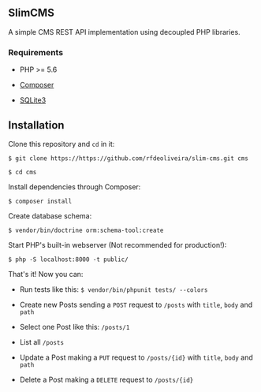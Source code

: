 ## SlimCMS

A simple CMS REST API implementation using decoupled PHP libraries.


### Requirements

* PHP >= 5.6

* [Composer](https://getcomposer.org/download/)

* [SQLite3](https://www.sqlite.org/download.html) 


## Installation

Clone this repository and `cd` in it: 

`$ git clone https://https://github.com/rfdeoliveira/slim-cms.git cms`

`$ cd cms`

Install dependencies through Composer:

`$ composer install`

Create database schema:

`$ vendor/bin/doctrine orm:schema-tool:create`

Start PHP's built-in webserver (Not recommended for production!):

`$ php -S localhost:8000 -t public/`

That's it! Now you can:
 
* Run tests like this: `$ vendor/bin/phpunit tests/ --colors`

* Create new Posts sending a `POST` request to `/posts` with `title`, `body` and `path`

* Select one Post like this: `/posts/1`

* List all `/posts`

* Update a Post making a `PUT` request to `/posts/{id}` with `title`, `body` and `path`

* Delete a Post making a `DELETE` request to `/posts/{id}`
